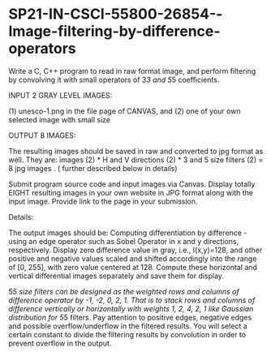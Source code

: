 # SP21-IN-CSCI-55800-26854--Image-filtering-by-difference-operators

Write a C, C++ program to read in raw format image, and perform filtering by convolving it with small operators of 3*3 and 5*5 coefficients.

INPUT 2 GRAY LEVEL IMAGES:

(1) unesco-1.png in the file page of CANVAS, and (2) one of your own selected image with small size

OUTPUT 8 IMAGES: 

The resulting images should be saved in raw and converted to  jpg format as well. They are:  images (2) * H and V directions (2)  * 3 and 5 size filters (2) = 8 jpg images .          ( further described below in details)

Submit program source code and input images via Canvas. Display totally EIGHT resulting images in your own website in JPG format along with the input image. Provide link to the page in your submission.

Details: 

The output images should be: Computing differentiation by difference - using an edge operator such as Sobel Operator in x and y directions, respectively. Display zero difference value in gray, i.e., I(x,y)=128, and other positive and negative values scaled and shifted accordingly into the range of [0, 255], with zero value centered at 128. Compute these horizontal and vertical differential images separately and save them for display.

 

 5*5 size filters can be designed as the weighted rows and columns of difference operator by -1, -2, 0, 2, 1. That is to stack rows and columns of difference vertically or horizontally with weights 1, 2, 4, 2, 1 like Gaussian distribution for 5*5 filters. Pay attention to positive edges, negative edges and possible overflow/underflow in the filtered results. You will select a certain constant to divide the filtering results by convolution in order to prevent overflow in the output.
